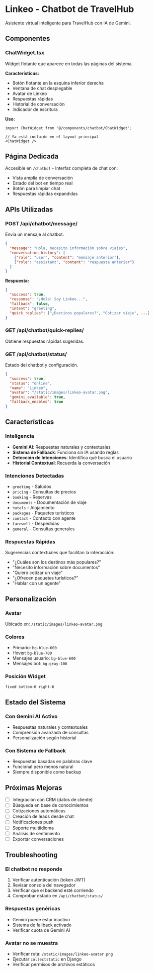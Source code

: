 # Linkeo - Chatbot de TravelHub

Asistente virtual inteligente para TravelHub con IA de Gemini.

## Componentes

### ChatWidget.tsx
Widget flotante que aparece en todas las páginas del sistema.

**Características:**
- Botón flotante en la esquina inferior derecha
- Ventana de chat desplegable
- Avatar de Linkeo
- Respuestas rápidas
- Historial de conversación
- Indicador de escritura

**Uso:**
```tsx
import ChatWidget from '@/components/chatbot/ChatWidget';

// Ya está incluido en el layout principal
<ChatWidget />
```

## Página Dedicada

Accesible en `/chatbot` - Interfaz completa de chat con:
- Vista amplia de conversación
- Estado del bot en tiempo real
- Botón para limpiar chat
- Respuestas rápidas expandidas

## APIs Utilizadas

### POST /api/chatbot/message/
Envía un mensaje al chatbot.

```json
{
  "message": "Hola, necesito información sobre viajes",
  "conversation_history": [
    {"role": "user", "content": "mensaje anterior"},
    {"role": "assistant", "content": "respuesta anterior"}
  ]
}
```

**Respuesta:**
```json
{
  "success": true,
  "response": "¡Hola! Soy Linkeo...",
  "fallback": false,
  "intent": "greeting",
  "quick_replies": ["¿Destinos populares?", "Cotizar viaje", ...]
}
```

### GET /api/chatbot/quick-replies/
Obtiene respuestas rápidas sugeridas.

### GET /api/chatbot/status/
Estado del chatbot y configuración.

```json
{
  "success": true,
  "status": "online",
  "name": "Linkeo",
  "avatar": "/static/images/linkeo-avatar.png",
  "gemini_available": true,
  "fallback_enabled": true
}
```

## Características

### Inteligencia
- **Gemini AI**: Respuestas naturales y contextuales
- **Sistema de Fallback**: Funciona sin IA usando reglas
- **Detección de Intenciones**: Identifica qué busca el usuario
- **Historial Contextual**: Recuerda la conversación

### Intenciones Detectadas
- `greeting` - Saludos
- `pricing` - Consultas de precios
- `booking` - Reservas
- `documents` - Documentación de viaje
- `hotels` - Alojamiento
- `packages` - Paquetes turísticos
- `contact` - Contacto con agente
- `farewell` - Despedidas
- `general` - Consultas generales

### Respuestas Rápidas
Sugerencias contextuales que facilitan la interacción:
- "¿Cuáles son los destinos más populares?"
- "Necesito información sobre documentos"
- "Quiero cotizar un viaje"
- "¿Ofrecen paquetes turísticos?"
- "Hablar con un agente"

## Personalización

### Avatar
Ubicado en: `/static/images/linkeo-avatar.png`

### Colores
- Primario: `bg-blue-600`
- Hover: `bg-blue-700`
- Mensajes usuario: `bg-blue-600`
- Mensajes bot: `bg-gray-100`

### Posición Widget
```css
fixed bottom-6 right-6
```

## Estado del Sistema

### Con Gemini AI Activo
- Respuestas naturales y contextuales
- Comprensión avanzada de consultas
- Personalización según historial

### Con Sistema de Fallback
- Respuestas basadas en palabras clave
- Funcional pero menos natural
- Siempre disponible como backup

## Próximas Mejoras

- [ ] Integración con CRM (datos de cliente)
- [ ] Búsqueda en base de conocimientos
- [ ] Cotizaciones automáticas
- [ ] Creación de leads desde chat
- [ ] Notificaciones push
- [ ] Soporte multiidioma
- [ ] Análisis de sentimiento
- [ ] Exportar conversaciones

## Troubleshooting

### El chatbot no responde
1. Verificar autenticación (token JWT)
2. Revisar consola del navegador
3. Verificar que el backend esté corriendo
4. Comprobar estado en `/api/chatbot/status/`

### Respuestas genéricas
- Gemini puede estar inactivo
- Sistema de fallback activado
- Verificar cuota de Gemini AI

### Avatar no se muestra
- Verificar ruta: `/static/images/linkeo-avatar.png`
- Ejecutar `collectstatic` en Django
- Verificar permisos de archivos estáticos